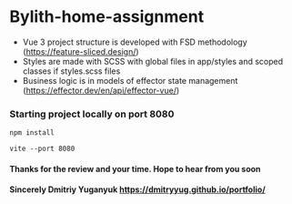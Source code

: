 # Bylith-home-assignment

- Vue 3 project structure is developed with FSD methodology (https://feature-sliced.design/) 
- Styles are made with SCSS with global files in app/styles and scoped classes if styles.scss files
- Business logic is in models of effector state management (https://effector.dev/en/api/effector-vue/)


### Starting project locally on port 8080
~~~ 
npm install
~~~
~~~ 
vite --port 8080
~~~

#### Thanks for the review and your time. Hope to hear from you soon
#### Sincerely Dmitriy Yuganyuk https://dmitryyug.github.io/portfolio/

